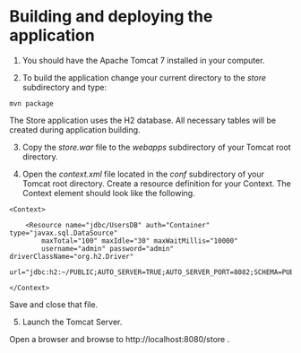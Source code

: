# Building and deploying the application

1. You should have the Apache Tomcat 7 installed in your computer.

2. To build the application change your current directory to the *store*
 subdirectory and type:  
```
mvn package
```

The Store application uses the H2 database. All necessary tables will
 be created during application building.

3. Copy the *store.war* file to the *webapps* subdirectory of your Tomcat
 root directory.

4. Open the *context.xml* file located in the *conf* subdirectory of your Tomcat
 root directory. Create a resource definition for your Context. The Context
 element should look like the following.  
```
<Context>

	<Resource name="jdbc/UsersDB" auth="Container" type="javax.sql.DataSource"
        maxTotal="100" maxIdle="30" maxWaitMillis="10000"
        username="admin" password="admin" driverClassName="org.h2.Driver"
		url="jdbc:h2:~/PUBLIC;AUTO_SERVER=TRUE;AUTO_SERVER_PORT=8082;SCHEMA=PUBLIC;DB_CLOSE_ON_EXIT=FALSE"/>

</Context>
```

Save and close that file.

5. Launch the Tomcat Server.  

Open a browser and browse to http://localhost:8080/store .

